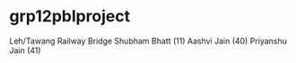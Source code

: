 # grp12pblproject
Leh/Tawang Railway Bridge
Shubham Bhatt (11)
Aashvi Jain (40)
Priyanshu Jain (41)
